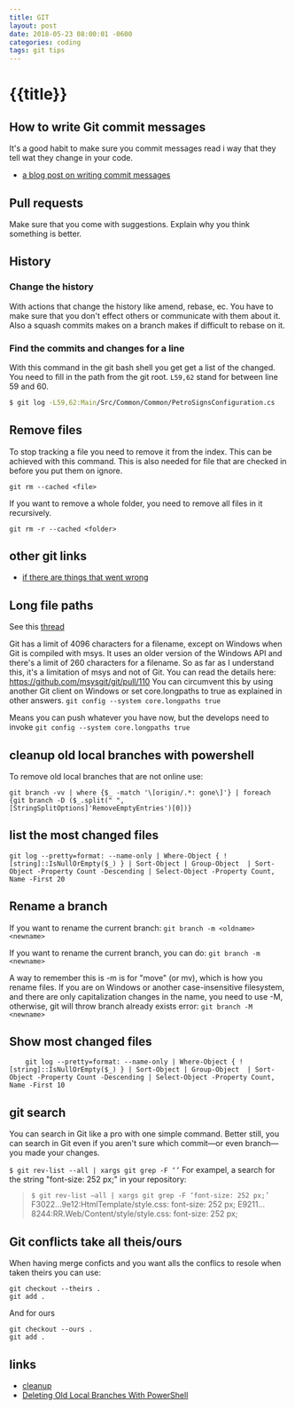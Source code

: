 ```yaml
---
title: GIT
layout: post
date: 2018-05-23 08:00:01 -0600
categories: coding
tags: git tips
---
```


# {{title}}


## How to write Git commit messages

It's a good habit to make sure you commit messages read i way that they tell wat they change in your code.

- [a blog post on writing commit messages](https://chris.beams.io/posts/git-commit/)

## Pull requests

Make sure that you come with suggestions.
Explain why you think something is better.

## History

### Change the history

With actions that change the history like amend, rebase, ec. You have to make sure that you don't effect others or communicate with them about it.
Also a squash commits makes on a branch makes if difficult to rebase on it.

### Find the commits and changes for a line

With this command in the git bash shell you get get a list of the changed. You need to fill in the path from the git root.
`L59,62` stand for between line 59 and 60.

```bash
$ git log -L59,62:Main/Src/Common/Common/PetroSignsConfiguration.cs
```

## Remove files 

To stop tracking a file you need to remove it from the index. This can be achieved with this command.
This is also needed for file that are checked in before you put them on ignore. 

`git rm --cached <file>`

If you want to remove a whole folder, you need to remove all files in it recursively.

`git rm -r --cached <folder>`

## other git links

- [if there are things that went wrong](http://ohshitgit.com/)

## Long file paths

See this [thread](https://stackoverflow.com/questions/22575662/filename-too-long-in-git-for-windows)

Git has a limit of 4096 characters for a filename, except on Windows when Git is compiled with msys. It uses an older version of the Windows API and there's a limit of 260 characters for a filename.
So as far as I understand this, it's a limitation of msys and not of Git. You can read the details here: https://github.com/msysgit/git/pull/110
You can circumvent this by using another Git client on Windows or set core.longpaths to true as explained in other answers.
`git config --system core.longpaths true`

Means you can push whatever you have now, but the develops need to invoke `git config --system core.longpaths true`

## cleanup old local branches with powershell

To remove old local branches that are not online use:

```git branch -vv | where {$_ -match '\[origin/.*: gone\]'} | foreach {git branch -D ($_.split(" ", [StringSplitOptions]'RemoveEmptyEntries')[0])}```

## list the most changed files

`git log --pretty=format: --name-only | Where-Object { ![string]::IsNullOrEmpty($_) } | Sort-Object | Group-Object  | Sort-Object -Property Count -Descending | Select-Object -Property Count, Name -First 20`

## Rename a branch

If you want to rename the current branch:
`git branch -m <oldname> <newname>`

If you want to rename the current branch, you can do:
`git branch -m <newname>`

A way to remember this is -m is for "move" (or mv), which is how you rename files.
If you are on Windows or another case-insensitive filesystem, and there are only capitalization changes in the name, you need to use -M, otherwise, git will throw branch already exists error:
`git branch -M <newname>`

## Show most changed files 

``` 
    git log --pretty=format: --name-only | Where-Object { ![string]::IsNullOrEmpty($_) } | Sort-Object | Group-Object  | Sort-Object -Property Count -Descending | Select-Object -Property Count, Name -First 10 
``` 

## git search

You can search in Git like a pro with one simple command. Better still, you can search in Git even if you aren't sure which commit—or even branch—you made your changes.

`$ git rev-list --all | xargs git grep -F ‘’`
For exampel, a search for the string "font-size: 252 px;" in your repository:

>`$ git rev-list –all | xargs git grep -F ‘font-size: 252 px;’`
> F3022…9e12:HtmlTemplate/style.css: font-size: 252 px;
> E9211…8244:RR.Web/Content/style/style.css: font-size: 252 px;

## Git conflicts take all theis/ours 

When having merge conficts and you want alls the conflics to resole when taken theirs you can use: 
```
git checkout --theirs .
git add .
```

And for ours
```
git checkout --ours .
git add .
```



## links

- [cleanup](https://railsware.com/blog/git-housekeeping-tutorial-clean-up-outdated-branches-in-local-and-remote-repositories/)
- [Deleting Old Local Branches With PowerShell](https://dalehirt.wordpress.com/2017/11/20/git-tip-deleting-old-local-branches-with-powershell/)

